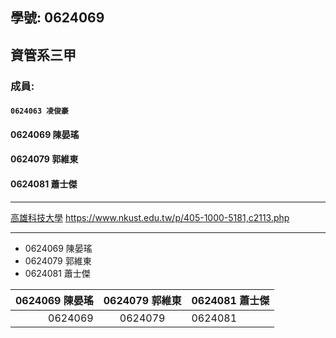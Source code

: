 ## 學號: 0624069

## 資管系三甲

### 成員:
#### `0624063 凌俊豪`
#### 0624069 陳晏瑤
#### 0624079 郭維東
#### 0624081 蕭士傑

***

[高雄科技大學](https://www.nkust.edu.tw/p/405-1000-5181,c2113.php)
<https://www.nkust.edu.tw/p/405-1000-5181,c2113.php>

***

+ 0624069 陳晏瑤
+ 0624079 郭維東
+ 0624081 蕭士傑


| 0624069 陳晏瑤 | 0624079 郭維東 | 0624081 蕭士傑 |
| ------------: | :-------------:| :------------- |
| 0624069       | 0624079        | 0624081        |
